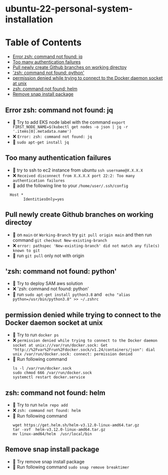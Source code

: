 # ubuntu-22-personal-system-installation

Table of Contents
=================

   * [Error zsh: command not found: jq](#error-zsh-command-not-found-jq)
   * [Too many authentication failures](#too-many-authentication-failures)
   * [Pull newly create Github branches on working directoy](#pull-newly-create-github-branches-on-working-directoy)
   * ['zsh: command not found: python'](#zsh-command-not-found-python)
   * [permission denied while trying to connect to the Docker daemon socket at unix](#permission-denied-while-trying-to-connect-to-the-docker-daemon-socket-at-unix)
   * [zsh: command not found: helm](#zsh-command-not-found-helm)
   * [Remove snap install package](#remove-snap-install-package)

## Error zsh: command not found: jq
* 🤔 Try to add EKS node label with the command `export FIRST_NODE_NAME=$(kubectl get nodes -o json | jq -r '.items[0].metadata.name')`
* ❌ `Error: zsh: command not found: jq`
* 🎯 `sudo apt-get install jq`

## Too many authentication failures
* 🤔  try to ssh to ec2 instance from ubuntu `ssh username@X.X.X.X`
* ❌ `Received disconnect from X.X.X.X port 22:2: Too many authentication failures`
* 🎯 add the following line to your `/home/user/.ssh/config`
```
  Host * 
       	IdentitiesOnly=yes
```
## Pull newly create Github branches on working directoy 
* 🤔  on `main` or `Working-Branch` try `git pull origin main` and then run command `git checkout New-existing-branch`
* ❌ `error: pathspec 'New-existing-branch' did not match any file(s) known to git`
* 🎯 run `git pull` only not with origin
##  'zsh: command not found: python'
* 🤔  Try to deploy SAM aws solution 
* ❌  'zsh: command not found: python'
* 🎯 run `sudo apt-get install python3.8` and ` echo "alias python=/usr/bin/python3.8" >> ~/.zshrc`
##  permission denied while trying to connect to the Docker daemon socket at unix
* 🤔  Try to run `docker ps` 
* ❌  `permission denied while trying to connect to the Docker daemon socket at unix:///var/run/docker.sock: Get "http://%2Fvar%2Frun%2Fdocker.sock/v1.24/containers/json": dial unix /var/run/docker.sock: connect: permission denied`
* 🎯 Run following command
    ```
    ls -l /var/run/docker.sock
    sudo chmod 666 /var/run/docker.sock
    systemctl restart docker.service
    ```
##  zsh: command not found: helm
* 🤔  Try to run `helm repo add` 
* ❌  `zsh: command not found: helm`
* 🎯 Run following command
  ```
  wget https://get.helm.sh/helm-v3.12.0-linux-amd64.tar.gz
  tar -xvf  helm-v3.12.0-linux-amd64.tar.gz
  mv linux-amd64/helm  /usr/local/bin
  ```

##  Remove snap install package
* 🤔  Try remove snap install package
* 🎯 Run following command `sudo snap remove breaktimer`
